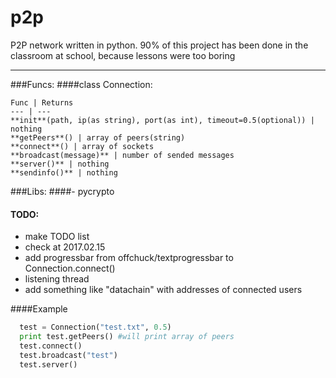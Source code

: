 # p2p
P2P network written in python. 90% of this project has been done in the classroom at school, because lessons were too boring

***

###Funcs:
####class Connection:
   
    Func | Returns
    --- | ---
    **init**(path, ip(as string), port(as int), timeout=0.5(optional)) | nothing
    **getPeers**() | array of peers(string)
    **connect**() | array of sockets
    **broadcast(message)** | number of sended messages
    **server()** | nothing
    **sendinfo()** | nothing

###Libs:
####- pycrypto

#### TODO:
  - make TODO list
  - check at 2017.02.15
  - add progressbar from offchuck/textprogressbar to Connection.connect()
  - listening thread
  - add something like "datachain" with addresses of connected users
 

####Example
```python
  test = Connection("test.txt", 0.5)
  print test.getPeers() #will print array of peers
  test.connect()
  test.broadcast("test")
  test.server()
```
